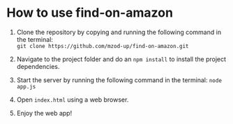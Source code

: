 # How to use find-on-amazon
1. Clone the repository by copying and running the following command in the terminal:  
  `git clone https://github.com/mzod-up/find-on-amazon.git`

2. Navigate to the project folder and do an `npm install` to install the project dependencies.
2. Start the server by running the following command in the terminal:
   `node app.js`
4. Open `index.html` using a web browser.
5. Enjoy the web app!
